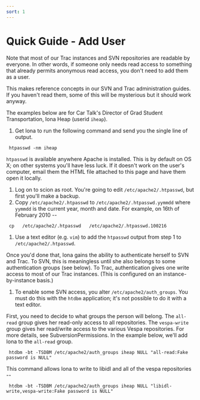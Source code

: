 ```yaml
---
sort: 1
---
```


# Quick Guide - Add User

Note that most of our Trac instances and SVN repositories are readable by
everyone. In other words, if someone only needs read access to something
that already permits anonymous read access, you don't need to add them as 
a user.

This makes reference concepts in our SVN and Trac administration guides. If 
you haven't read them, some of this will be mysterious but it should work
anyway.

The examples below are for Car Talk's Director of Grad Student Transportation,
Iona Heap (userid `iheap`).

1. Get Iona to run the following command and send you the single line of 
 output.
```
 htpasswd -nm iheap
```
 `htpasswd` is available anywhere Apache is installed. This is by default on OS X;
 on other systems you'll have less luck. If it doesn't work on the user's 
 computer, email them the HTML file attached to this page and have them open it
 locally.
1. Log on to scion as root. You're going to edit `/etc/apache2/.htpasswd`, but
 first you'll make a backup. 
1. Copy `/etc/apache2/.htpasswd` to `/etc/apache2/.htpasswd.yymmdd` where `yymmdd`
 is the current year, month and date. For example, on 16th of February 2010 --
```
 cp   /etc/apache2/.htpasswd   /etc/apache2/.htpasswd.100216
```
1. Use a text editor (e.g. `vim`) to add the `htpasswd` output from step 1
 to `/etc/apache2/.htpasswd`. 

 Once you'd done that, Iona gains the ability to authenticate
 herself to SVN and Trac. To SVN, this is meaningless until she also belongs
 to some authentication groups (see below). To Trac, authentication gives
 one write access to most of our Trac instances. (This is configured on an
 instance-by-instance basis.)
1. To enable some SVN access, you alter `/etc/apache2/auth_groups`. You must
 do this with the `htdbm` application; it's not possible to do it with a 
 text editor. 
 
 First, you need to decide to what groups
 the person will belong. The `all-read` group gives her read-only access to 
 all repositories. The `vespa-write` group gives her read/write access to
 the various Vespa repositories. For more details, see SubversionPermissions.
 In the example below, we'll add Iona to the `all-read` group.
```
 htdbm -bt -TSDBM /etc/apache2/auth_groups iheap NULL "all-read:Fake password is NULL"
```
 This command allows Iona to write to libidl and all of the vespa repositories -- 
```
 htdbm -bt -TSDBM /etc/apache2/auth_groups iheap NULL "libidl-write,vespa-write:Fake password is NULL"
```
